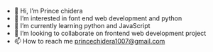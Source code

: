 - 👋 Hi, I’m Prince chidera
- 👀 I’m interested in font end web development and python 
- 🌱 I’m currently learning python and JavaScript 
- 💞️ I’m looking to collaborate on frontend web development project
- 📫 How to reach me princechidera1007@gmail.com

<!---
Princechidera/Princechidera is a ✨ special ✨ repository because its `README.md` (this file) appears on your GitHub profile.
You can click the Preview link to take a look at your changes.
--->
